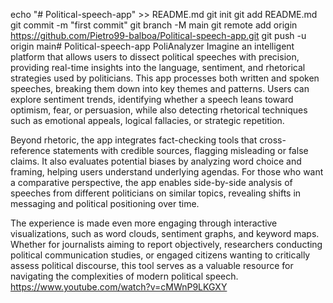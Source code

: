 echo "# Political-speech-app" >> README.md
git init
git add README.md
git commit -m "first commit"
git branch -M main
git remote add origin https://github.com/Pietro99-balboa/Political-speech-app.git
git push -u origin main# Political-speech-app
PoliAnalyzer 
Imagine an intelligent platform that allows users to dissect political speeches with precision, providing real-time insights into the language, sentiment, and rhetorical strategies used by politicians. This app processes both written and spoken speeches, breaking them down into key themes and patterns. Users can explore sentiment trends, identifying whether a speech leans toward optimism, fear, or persuasion, while also detecting rhetorical techniques such as emotional appeals, logical fallacies, or strategic repetition.

Beyond rhetoric, the app integrates fact-checking tools that cross-reference statements with credible sources, flagging misleading or false claims. It also evaluates potential biases by analyzing word choice and framing, helping users understand underlying agendas. For those who want a comparative perspective, the app enables side-by-side analysis of speeches from different politicians on similar topics, revealing shifts in messaging and political positioning over time.

The experience is made even more engaging through interactive visualizations, such as word clouds, sentiment graphs, and keyword maps. Whether for journalists aiming to report objectively, researchers conducting political communication studies, or engaged citizens wanting to critically assess political discourse, this tool serves as a valuable resource for navigating the complexities of modern political speech.
https://www.youtube.com/watch?v=cMWnP9LKGXY
